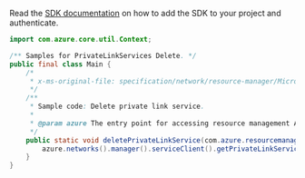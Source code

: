 Read the [SDK documentation](https://github.com/Azure/azure-sdk-for-java/blob/azure-resourcemanager_2.14.0/sdk/resourcemanager/azure-resourcemanager/README.md) on how to add the SDK to your project and authenticate.

```java
import com.azure.core.util.Context;

/** Samples for PrivateLinkServices Delete. */
public final class Main {
    /*
     * x-ms-original-file: specification/network/resource-manager/Microsoft.Network/stable/2021-05-01/examples/PrivateLinkServiceDelete.json
     */
    /**
     * Sample code: Delete private link service.
     *
     * @param azure The entry point for accessing resource management APIs in Azure.
     */
    public static void deletePrivateLinkService(com.azure.resourcemanager.AzureResourceManager azure) {
        azure.networks().manager().serviceClient().getPrivateLinkServices().delete("rg1", "testPls", Context.NONE);
    }
}
```
